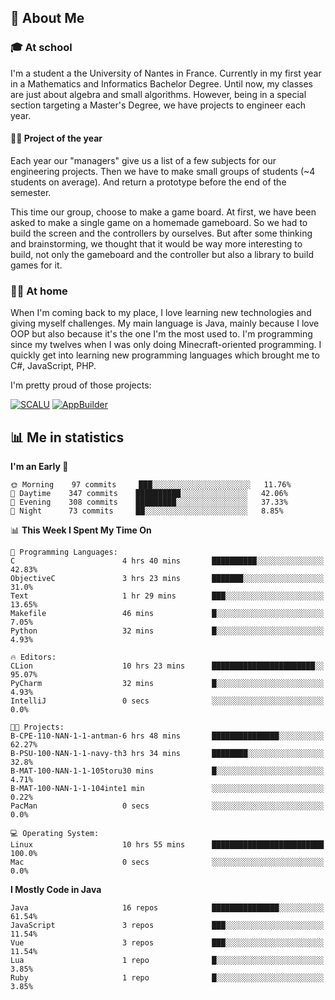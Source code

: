 ## 👀 About Me

### 🎓 At school

I'm a student a the University of Nantes in France. Currently in my first year in a Mathematics and Informatics Bachelor Degree. Until now, my classes are just about algebra and small algorithms. However, being in a special section targeting a Master's Degree, we have projects to engineer each year. 

#### 🔧🔬 Project of the year

Each year our "managers" give us a list of a few subjects for our engineering projects. Then we have to make small groups of students (~4 students on average). And return a prototype before the end of the semester.

This time our group, choose to make a game board. At first, we have been asked to make a single game on a homemade gameboard. So we had to build the screen and the controllers by ourselves. 
But after some thinking and brainstorming, we thought that it would be way more interesting to build, not only the gameboard and the controller but also a library to build games for it.

### 👨‍💻 At home

When I'm coming back to my place, I love learning new technologies and giving myself challenges. My main language is Java, mainly because I love OOP but also because it's the one I'm the most used to. I'm programming since my twelves when I was only doing Minecraft-oriented programming.  I quickly get into learning new programming languages which brought me to C#, JavaScript, PHP. 

I'm pretty proud of those projects:

[![SCALU](https://github-readme-stats.vercel.app/api/pin?username=renardfute&repo=SCALU)](https://github.com/renardfute/scalu)
[![AppBuilder](https://github-readme-stats.vercel.app/api/pin?username=pulsedev2&repo=AppBuilder)](https://github.com/pulsedev2/AppBuilder)

## 📊 Me in statistics
<!--START_SECTION:waka-->
**I'm an Early 🐤** 

```text
🌞 Morning    97 commits     ███░░░░░░░░░░░░░░░░░░░░░░   11.76% 
🌆 Daytime    347 commits    ██████████░░░░░░░░░░░░░░░   42.06% 
🌃 Evening    308 commits    █████████░░░░░░░░░░░░░░░░   37.33% 
🌙 Night      73 commits     ██░░░░░░░░░░░░░░░░░░░░░░░   8.85%

```


📊 **This Week I Spent My Time On** 

```text
💬 Programming Languages: 
C                        4 hrs 40 mins       ██████████░░░░░░░░░░░░░░░   42.83% 
ObjectiveC               3 hrs 23 mins       ███████░░░░░░░░░░░░░░░░░░   31.0% 
Text                     1 hr 29 mins        ███░░░░░░░░░░░░░░░░░░░░░░   13.65% 
Makefile                 46 mins             █░░░░░░░░░░░░░░░░░░░░░░░░   7.05% 
Python                   32 mins             █░░░░░░░░░░░░░░░░░░░░░░░░   4.93%

🔥 Editors: 
CLion                    10 hrs 23 mins      ███████████████████████░░   95.07% 
PyCharm                  32 mins             █░░░░░░░░░░░░░░░░░░░░░░░░   4.93% 
IntelliJ                 0 secs              ░░░░░░░░░░░░░░░░░░░░░░░░░   0.0%

🐱‍💻 Projects: 
B-CPE-110-NAN-1-1-antman-6 hrs 48 mins       ███████████████░░░░░░░░░░   62.27% 
B-PSU-100-NAN-1-1-navy-th3 hrs 34 mins       ████████░░░░░░░░░░░░░░░░░   32.8% 
B-MAT-100-NAN-1-1-105toru30 mins             █░░░░░░░░░░░░░░░░░░░░░░░░   4.71% 
B-MAT-100-NAN-1-1-104inte1 min               ░░░░░░░░░░░░░░░░░░░░░░░░░   0.22% 
PacMan                   0 secs              ░░░░░░░░░░░░░░░░░░░░░░░░░   0.0%

💻 Operating System: 
Linux                    10 hrs 55 mins      █████████████████████████   100.0% 
Mac                      0 secs              ░░░░░░░░░░░░░░░░░░░░░░░░░   0.0%

```

**I Mostly Code in Java** 

```text
Java                     16 repos            ███████████████░░░░░░░░░░   61.54% 
JavaScript               3 repos             ███░░░░░░░░░░░░░░░░░░░░░░   11.54% 
Vue                      3 repos             ███░░░░░░░░░░░░░░░░░░░░░░   11.54% 
Lua                      1 repo              █░░░░░░░░░░░░░░░░░░░░░░░░   3.85% 
Ruby                     1 repo              █░░░░░░░░░░░░░░░░░░░░░░░░   3.85%

```



<!--END_SECTION:waka-->
